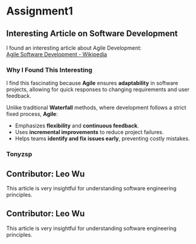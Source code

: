 # Assignment1

## Interesting Article on Software Development
I found an interesting article about Agile Development:  
[Agile Software Development - Wikipedia](https://en.wikipedia.org/wiki/Agile_software_development)


### Why I Found This Interesting
I find this fascinating because **Agile** ensures **adaptability** in software projects, allowing for quick responses to changing requirements and user feedback.

Unlike traditional **Waterfall** methods, where development follows a strict fixed process, **Agile**:
- Emphasizes **flexibility** and **continuous feedback**.
- Uses **incremental improvements** to reduce project failures.
- Helps teams **identify and fix issues early**, preventing costly mistakes.

### **Tonyzsp**


## Contributor: Leo Wu
This article is very insightful for understanding software engineering principles.


## Contributor: Leo Wu
This article is very insightful for understanding software engineering principles.
